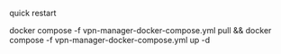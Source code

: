 quick restart

docker compose -f vpn-manager-docker-compose.yml pull && docker compose -f vpn-manager-docker-compose.yml up -d
